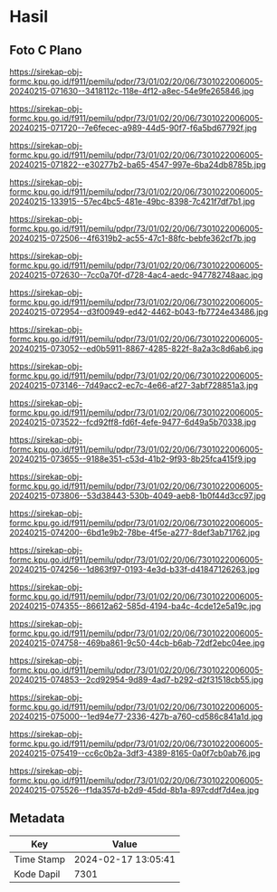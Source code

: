 # Hasil

## Foto C Plano

https://sirekap-obj-formc.kpu.go.id/f911/pemilu/pdpr/73/01/02/20/06/7301022006005-20240215-071630--3418112c-118e-4f12-a8ec-54e9fe265846.jpg

https://sirekap-obj-formc.kpu.go.id/f911/pemilu/pdpr/73/01/02/20/06/7301022006005-20240215-071720--7e6fecec-a989-44d5-90f7-f6a5bd67792f.jpg

https://sirekap-obj-formc.kpu.go.id/f911/pemilu/pdpr/73/01/02/20/06/7301022006005-20240215-071822--e30277b2-ba65-4547-997e-6ba24db8785b.jpg

https://sirekap-obj-formc.kpu.go.id/f911/pemilu/pdpr/73/01/02/20/06/7301022006005-20240215-133915--57ec4bc5-481e-49bc-8398-7c421f7df7b1.jpg

https://sirekap-obj-formc.kpu.go.id/f911/pemilu/pdpr/73/01/02/20/06/7301022006005-20240215-072506--4f6319b2-ac55-47c1-88fc-bebfe362cf7b.jpg

https://sirekap-obj-formc.kpu.go.id/f911/pemilu/pdpr/73/01/02/20/06/7301022006005-20240215-072630--7cc0a70f-d728-4ac4-aedc-947782748aac.jpg

https://sirekap-obj-formc.kpu.go.id/f911/pemilu/pdpr/73/01/02/20/06/7301022006005-20240215-072954--d3f00949-ed42-4462-b043-fb7724e43486.jpg

https://sirekap-obj-formc.kpu.go.id/f911/pemilu/pdpr/73/01/02/20/06/7301022006005-20240215-073052--ed0b5911-8867-4285-822f-8a2a3c8d6ab6.jpg

https://sirekap-obj-formc.kpu.go.id/f911/pemilu/pdpr/73/01/02/20/06/7301022006005-20240215-073146--7d49acc2-ec7c-4e66-af27-3abf728851a3.jpg

https://sirekap-obj-formc.kpu.go.id/f911/pemilu/pdpr/73/01/02/20/06/7301022006005-20240215-073522--fcd92ff8-fd6f-4efe-9477-6d49a5b70338.jpg

https://sirekap-obj-formc.kpu.go.id/f911/pemilu/pdpr/73/01/02/20/06/7301022006005-20240215-073655--9188e351-c53d-41b2-9f93-8b25fca415f9.jpg

https://sirekap-obj-formc.kpu.go.id/f911/pemilu/pdpr/73/01/02/20/06/7301022006005-20240215-073806--53d38443-530b-4049-aeb8-1b0f44d3cc97.jpg

https://sirekap-obj-formc.kpu.go.id/f911/pemilu/pdpr/73/01/02/20/06/7301022006005-20240215-074200--6bd1e9b2-78be-4f5e-a277-8def3ab71762.jpg

https://sirekap-obj-formc.kpu.go.id/f911/pemilu/pdpr/73/01/02/20/06/7301022006005-20240215-074256--1d863f97-0193-4e3d-b33f-d41847126263.jpg

https://sirekap-obj-formc.kpu.go.id/f911/pemilu/pdpr/73/01/02/20/06/7301022006005-20240215-074355--86612a62-585d-4194-ba4c-4cde12e5a19c.jpg

https://sirekap-obj-formc.kpu.go.id/f911/pemilu/pdpr/73/01/02/20/06/7301022006005-20240215-074758--469ba861-9c50-44cb-b6ab-72df2ebc04ee.jpg

https://sirekap-obj-formc.kpu.go.id/f911/pemilu/pdpr/73/01/02/20/06/7301022006005-20240215-074853--2cd92954-9d89-4ad7-b292-d2f31518cb55.jpg

https://sirekap-obj-formc.kpu.go.id/f911/pemilu/pdpr/73/01/02/20/06/7301022006005-20240215-075000--1ed94e77-2336-427b-a760-cd586c841a1d.jpg

https://sirekap-obj-formc.kpu.go.id/f911/pemilu/pdpr/73/01/02/20/06/7301022006005-20240215-075419--cc6c0b2a-3df3-4389-8165-0a0f7cb0ab76.jpg

https://sirekap-obj-formc.kpu.go.id/f911/pemilu/pdpr/73/01/02/20/06/7301022006005-20240215-075526--f1da357d-b2d9-45dd-8b1a-897cddf7d4ea.jpg


## Metadata

| Key        | Value               |
| ---------- | ------------------- |
| Time Stamp | 2024-02-17 13:05:41 |
| Kode Dapil | 7301                |



